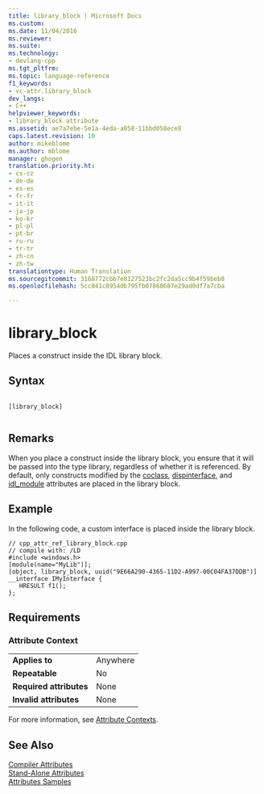 ```yaml
---
title: library_block | Microsoft Docs
ms.custom: 
ms.date: 11/04/2016
ms.reviewer: 
ms.suite: 
ms.technology:
- devlang-cpp
ms.tgt_pltfrm: 
ms.topic: language-reference
f1_keywords:
- vc-attr.library_block
dev_langs:
- C++
helpviewer_keywords:
- library_block attribute
ms.assetid: ae7a7ebe-5e1a-4eda-a058-11bbd058ece8
caps.latest.revision: 10
author: mikeblome
ms.author: mblome
manager: ghogen
translation.priority.ht:
- cs-cz
- de-de
- es-es
- fr-fr
- it-it
- ja-jp
- ko-kr
- pl-pl
- pt-br
- ru-ru
- tr-tr
- zh-cn
- zh-tw
translationtype: Human Translation
ms.sourcegitcommit: 3168772cbb7e8127523bc2fc2da5cc9b4f59beb8
ms.openlocfilehash: 5cc841c8954db795fb07868687e29ad0df7a7cba

---
```

# library_block
Places a construct inside the IDL library block.  
  
## Syntax  
  
```  
  
[library_block]  
  
```  
  
## Remarks  
 When you place a construct inside the library block, you ensure that it will be passed into the type library, regardless of whether it is referenced. By default, only constructs modified by the [coclass](../windows/coclass.md), [dispinterface](../windows/dispinterface.md), and [idl_module](../windows/idl-module.md) attributes are placed in the library block.  
  
## Example  
 In the following code, a custom interface is placed inside the library block.  
  
```  
// cpp_attr_ref_library_block.cpp  
// compile with: /LD  
#include <windows.h>  
[module(name="MyLib")];  
[object, library_block, uuid("9E66A290-4365-11D2-A997-00C04FA37DDB")]  
__interface IMyInterface {  
   HRESULT f1();  
};  
```  
  
## Requirements  
  
### Attribute Context  
  
|||  
|-|-|  
|**Applies to**|Anywhere|  
|**Repeatable**|No|  
|**Required attributes**|None|  
|**Invalid attributes**|None|  
  
 For more information, see [Attribute Contexts](../windows/attribute-contexts.md).  
  
## See Also  
 [Compiler Attributes](../windows/compiler-attributes.md)   
 [Stand-Alone Attributes](../windows/stand-alone-attributes.md)   
 [Attributes Samples](http://msdn.microsoft.com/en-us/558ebdb2-082f-44dc-b442-d8d33bf7bdb8)


<!--HONumber=Jan17_HO1-->


